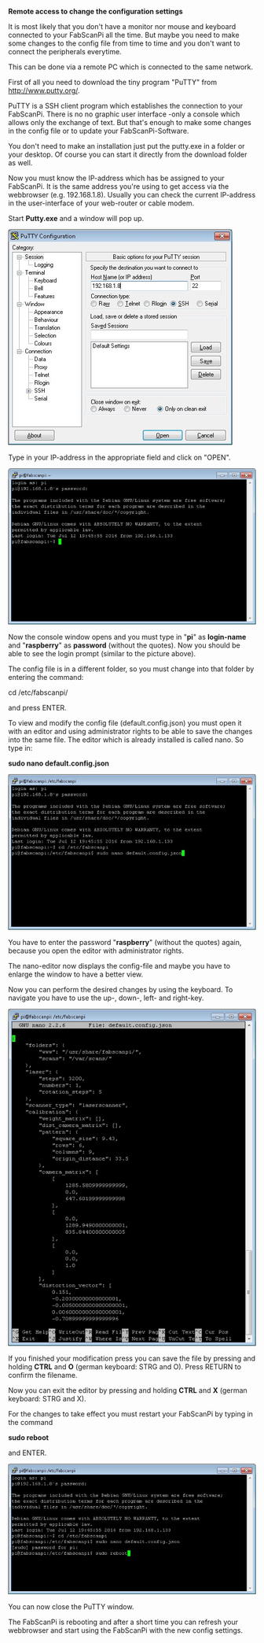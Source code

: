 **Remote access to change the configuration settings**

It is most likely that you don't have a monitor nor mouse and keyboard connected to your FabScanPi all the time. But maybe you need to make some changes to the config file from time to time and you don't want to connect the peripherals everytime.

This can be done via a remote PC which is connected to the same network.

First of all you need to download the tiny program "PuTTY" from http://www.putty.org/.

PuTTY is a SSH client program which establishes the connection to your FabScanPi. There is no no graphic user interface -only a console which allows only the exchange of text. But that's enough to make some changes in the config file or to update your FabScanPi-Software.

You don't need to make an installation just put the putty.exe in a folder or your desktop. Of course you can start it directly from the download folder as well.

Now you must know the IP-address which has be assigned to your FabScanPi. It is the same address you're using to get access via the webbrowser (e.g. 192.168.1.8). Usually you can check the current IP-address in the user-interface of your web-router or cable modem.

Start **Putty.exe** and a window will pop up.

 ![PuTTY_Menu](\images\PuTTY_Menu.jpg)

Type in your IP-address in the appropriate field and click on "OPEN".



 ![Login](\images\Login.jpg)

Now the console window opens and you must type in "**pi**" as **login-name** and "**raspberry**" as **password** (without the quotes). Now you should be able to see the login prompt (similar to the picture above).



The config file is in a different folder, so you must change into that folder by entering the command:

cd /etc/fabscanpi/

and press ENTER.

To view and modify the config file (default.config.json) you must open it with an editor and using administrator rights to be able to save the changes into the same file. The editor which is already installed is called nano. So type in:

**sudo nano default.config.json**

 ![Open_Nano](\images\Open_Nano.jpg)

You have to enter the password "**raspberry**" (without the quotes) again, because you open the editor with administrator rights.

The nano-editor now displays the config-file and maybe you have to enlarge the window to have a better view.

Now you can perform the desired changes by using the keyboard. To navigate you have to use the up-, down-, left- and right-key.

 ![Config](\images\Config.jpg)

If you finished your modification press you can save the file by pressing and holding **CTRL** and **O** (german keyboard: STRG and O). Press RETURN to confirm the filename.

Now you can exit the editor by pressing and holding **CTRL** and **X** (german keyboard: STRG and X).

For the changes to take effect you must restart your FabScanPi by typing in the command

**sudo reboot**

and ENTER.

 ![Reboot](\images\Reboot.jpg)



You can now close the PuTTY window.

The FabScanPi is rebooting and after a short time you can refresh your webbrowser and start using the FabScanPi with the new config settings.

